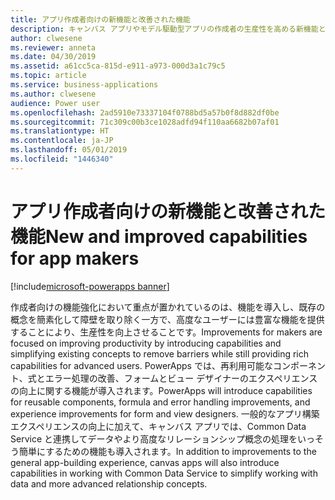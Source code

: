 ```yaml
---
title: アプリ作成者向けの新機能と改善された機能
description: キャンバス アプリやモデル駆動型アプリの作成者の生産性を高める新機能と既存の機能の改善。
author: clwesene
ms.reviewer: anneta
ms.date: 04/30/2019
ms.assetid: a61cc5ca-815d-e911-a973-000d3a1c79c5
ms.topic: article
ms.service: business-applications
ms.author: clwesene
audience: Power user
ms.openlocfilehash: 2ad5910e73337104f0788bd5a57b0f8d882df0be
ms.sourcegitcommit: 71c309c00b3ce1028adfd94f110aa6682b07af01
ms.translationtype: HT
ms.contentlocale: ja-JP
ms.lasthandoff: 05/01/2019
ms.locfileid: "1446340"
---
```

# <a name="new-and-improved-capabilities-for-app-makers"></a><span data-ttu-id="2e368-103">アプリ作成者向けの新機能と改善された機能</span><span class="sxs-lookup"><span data-stu-id="2e368-103">New and improved capabilities for app makers</span></span>

[!include[microsoft-powerapps banner](../includes/microsoft-powerapps.md)]

<span data-ttu-id="2e368-104">作成者向けの機能強化において重点が置かれているのは、機能を導入し、既存の概念を簡素化して障壁を取り除く一方で、高度なユーザーには豊富な機能を提供することにより、生産性を向上させることです。</span><span class="sxs-lookup"><span data-stu-id="2e368-104">Improvements for makers are focused on improving productivity by introducing capabilities and simplifying existing concepts to remove barriers while still providing rich capabilities for advanced users.</span></span> <span data-ttu-id="2e368-105">PowerApps では、再利用可能なコンポーネント、式とエラー処理の改善、フォームとビュー デザイナーのエクスペリエンスの向上に関する機能が導入されます。</span><span class="sxs-lookup"><span data-stu-id="2e368-105">PowerApps will introduce capabilities for reusable components, formula and error handling improvements, and experience improvements for form and view designers.</span></span> <span data-ttu-id="2e368-106">一般的なアプリ構築エクスペリエンスの向上に加えて、キャンバス アプリでは、Common Data Service と連携してデータやより高度なリレーションシップ概念の処理をいっそう簡単にするための機能も導入されます。</span><span class="sxs-lookup"><span data-stu-id="2e368-106">In addition to improvements to the general app-building experience, canvas apps will also introduce capabilities in working with Common Data Service to simplify working with data and more advanced relationship concepts.</span></span>